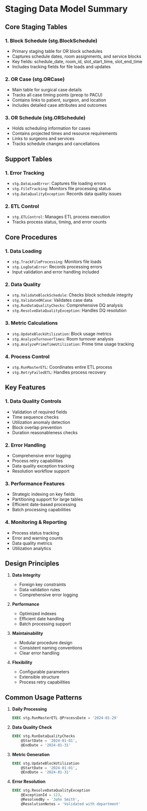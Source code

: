 # Staging Data Model Summary

## Core Staging Tables

### 1. Block Schedule (stg.BlockSchedule)
- Primary staging table for OR block schedules
- Captures schedule dates, room assignments, and service blocks
- Key fields: schedule_date, room_id, slot_start_time, slot_end_time
- Includes tracking fields for file loads and updates

### 2. OR Case (stg.ORCase)
- Main table for surgical case details
- Tracks all case timing points (preop to PACU)
- Contains links to patient, surgeon, and location
- Includes detailed case attributes and outcomes

### 3. OR Schedule (stg.ORSchedule)
- Holds scheduling information for cases
- Contains projected times and resource requirements
- Links to surgeons and services
- Tracks schedule changes and cancellations

## Support Tables

### 1. Error Tracking
- `stg.DataLoadError`: Captures file loading errors
- `stg.FileTracking`: Monitors file processing status
- `stg.DataQualityException`: Records data quality issues

### 2. ETL Control
- `stg.ETLControl`: Manages ETL process execution
- Tracks process status, timing, and error counts

## Core Procedures

### 1. Data Loading
- `stg.TrackFileProcessing`: Monitors file loads
- `stg.LogDataError`: Records processing errors
- Input validation and error handling included

### 2. Data Quality
- `stg.ValidateBlockSchedule`: Checks block schedule integrity
- `stg.ValidateORCase`: Validates case data
- `stg.RunDataQualityChecks`: Comprehensive DQ analysis
- `stg.ResolveDataQualityException`: Handles DQ resolution

### 3. Metric Calculations
- `stg.UpdateBlockUtilization`: Block usage metrics
- `stg.AnalyzeTurnoverTimes`: Room turnover analysis
- `stg.AnalyzePrimeTimeUtilization`: Prime time usage tracking

### 4. Process Control
- `stg.RunMasterETL`: Coordinates entire ETL process
- `stg.RetryFailedETL`: Handles process recovery

## Key Features

### 1. Data Quality Controls
- Validation of required fields
- Time sequence checks
- Utilization anomaly detection
- Block overlap prevention
- Duration reasonableness checks

### 2. Error Handling
- Comprehensive error logging
- Process retry capabilities
- Data quality exception tracking
- Resolution workflow support

### 3. Performance Features
- Strategic indexing on key fields
- Partitioning support for large tables
- Efficient date-based processing
- Batch processing capabilities

### 4. Monitoring & Reporting
- Process status tracking
- Error and warning counts
- Data quality metrics
- Utilization analytics

## Design Principles

1. **Data Integrity**
   - Foreign key constraints
   - Data validation rules
   - Comprehensive error logging

2. **Performance**
   - Optimized indexes
   - Efficient date handling
   - Batch processing support

3. **Maintainability**
   - Modular procedure design
   - Consistent naming conventions
   - Clear error handling

4. **Flexibility**
   - Configurable parameters
   - Extensible structure
   - Process retry capabilities

## Common Usage Patterns

1. **Daily Processing**
   ```sql
   EXEC stg.RunMasterETL @ProcessDate = '2024-01-29'
   ```

2. **Data Quality Check**
   ```sql
   EXEC stg.RunDataQualityChecks 
       @StartDate = '2024-01-01', 
       @EndDate = '2024-01-31'
   ```

3. **Metric Generation**
   ```sql
   EXEC stg.UpdateBlockUtilization
       @StartDate = '2024-01-01',
       @EndDate = '2024-01-31'
   ```

4. **Error Resolution**
   ```sql
   EXEC stg.ResolveDataQualityException
       @ExceptionId = 123,
       @ResolvedBy = 'John Smith',
       @ResolutionNotes = 'Validated with department'
   ```